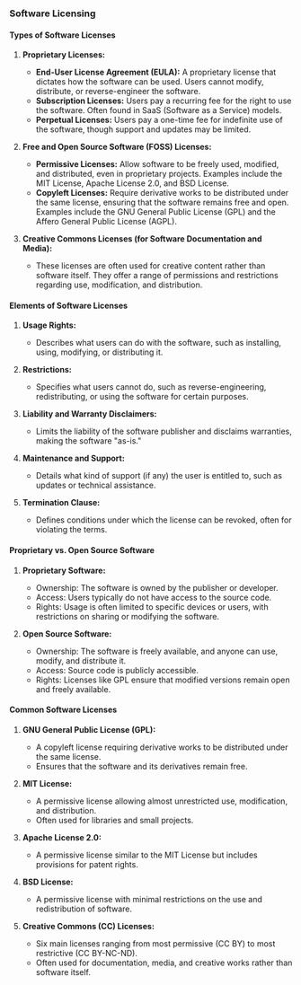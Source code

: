### Software Licensing

#### **Types of Software Licenses**

1. **Proprietary Licenses:**

   - **End-User License Agreement (EULA):** A proprietary license that dictates how the software can be used. Users cannot modify, distribute, or reverse-engineer the software.
   - **Subscription Licenses:** Users pay a recurring fee for the right to use the software. Often found in SaaS (Software as a Service) models.
   - **Perpetual Licenses:** Users pay a one-time fee for indefinite use of the software, though support and updates may be limited.

2. **Free and Open Source Software (FOSS) Licenses:**

   - **Permissive Licenses:** Allow software to be freely used, modified, and distributed, even in proprietary projects. Examples include the MIT License, Apache License 2.0, and BSD License.
   - **Copyleft Licenses:** Require derivative works to be distributed under the same license, ensuring that the software remains free and open. Examples include the GNU General Public License (GPL) and the Affero General Public License (AGPL).

3. **Creative Commons Licenses (for Software Documentation and Media):**
   - These licenses are often used for creative content rather than software itself. They offer a range of permissions and restrictions regarding use, modification, and distribution.

#### **Elements of Software Licenses**

1. **Usage Rights:**

   - Describes what users can do with the software, such as installing, using, modifying, or distributing it.

2. **Restrictions:**

   - Specifies what users cannot do, such as reverse-engineering, redistributing, or using the software for certain purposes.

3. **Liability and Warranty Disclaimers:**

   - Limits the liability of the software publisher and disclaims warranties, making the software "as-is."

4. **Maintenance and Support:**

   - Details what kind of support (if any) the user is entitled to, such as updates or technical assistance.

5. **Termination Clause:**
   - Defines conditions under which the license can be revoked, often for violating the terms.

#### **Proprietary vs. Open Source Software**

1. **Proprietary Software:**

   - Ownership: The software is owned by the publisher or developer.
   - Access: Users typically do not have access to the source code.
   - Rights: Usage is often limited to specific devices or users, with restrictions on sharing or modifying the software.

2. **Open Source Software:**
   - Ownership: The software is freely available, and anyone can use, modify, and distribute it.
   - Access: Source code is publicly accessible.
   - Rights: Licenses like GPL ensure that modified versions remain open and freely available.

#### **Common Software Licenses**

1. **GNU General Public License (GPL):**

   - A copyleft license requiring derivative works to be distributed under the same license.
   - Ensures that the software and its derivatives remain free.

2. **MIT License:**

   - A permissive license allowing almost unrestricted use, modification, and distribution.
   - Often used for libraries and small projects.

3. **Apache License 2.0:**

   - A permissive license similar to the MIT License but includes provisions for patent rights.

4. **BSD License:**

   - A permissive license with minimal restrictions on the use and redistribution of software.

5. **Creative Commons (CC) Licenses:**
   - Six main licenses ranging from most permissive (CC BY) to most restrictive (CC BY-NC-ND).
   - Often used for documentation, media, and creative works rather than software itself.
